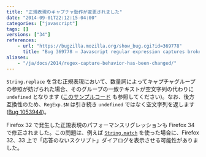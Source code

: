 ```yaml
---
title: "正規表現のキャプチャ動作が変更されました"
date: "2014-09-01T22:12:15-04:00"
categories: ["javascript"]
tags: []
versions: ["34"]
references:
    - url: "https://bugzilla.mozilla.org/show_bug.cgi?id=369778"
      title: "Bug 369778 – Javascript regular expression captures broken with alternation in some cases."
aliases:
    - "/ja/docs/2014/regex-capture-behavior-has-been-changed/"
---
```

`String.replace` を含む正規表現において、数量詞によってキャプチャグループの参照が妨げられた場合、そのグループの一致テキストが空文字列の代わりに `undefined` となります ([このサンプルコード](https://developer.mozilla.org/docs/Web/JavaScript/Reference/Global_Objects/RegExp#Gecko-specific_notes) も参照してください)。なお、後方互換性のため、`RegExp.$N` は引き続き `undefined` ではなく空文字列を返します ([Bug 1053944](https://bugzilla.mozilla.org/show_bug.cgi?id=1053944))。

Firefox 32 で発生した正規表現のパフォーマンスリグレッションも Firefox 34 で修正されました。この問題は、例えば [`String.match`](https://developer.mozilla.org/docs/Web/JavaScript/Reference/Global_Objects/String/match) を使った場合に、Firefox 32、33 上で「応答のないスクリプト」ダイアログを表示させる可能性がありました。
